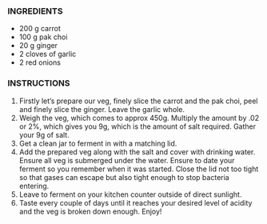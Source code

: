 ### INGREDIENTS
 
* 200 g carrot
* 100 g pak choi
* 20 g ginger
* 2 cloves of garlic
* 2 red onions

### INSTRUCTIONS

1. Firstly let’s prepare our veg, finely slice the carrot and the pak choi, peel and finely slice the ginger. Leave the garlic whole.
2. Weigh the veg, which comes to approx 450g. Multiply the amount by .02 or 2%, which gives you 9g, which is the amount of salt required. Gather your 9g of salt.
3. Get a clean jar to ferment in with a matching lid.
4. Add the prepared veg along with the salt and cover with drinking water. Ensure all veg is submerged under the water. Ensure to date your ferment so you remember when it was started. Close the lid not too tight so that gases can escape but also tight enough to stop bacteria entering.
5. Leave to ferment on your kitchen counter outside of direct sunlight.
6. Taste every couple of days until it reaches your desired level of acidity and the veg is broken down enough. Enjoy!